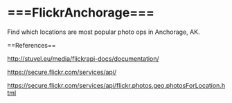 ===FlickrAnchorage===
===============

Find which locations are most popular photo ops in Anchorage, AK.

==References==

http://stuvel.eu/media/flickrapi-docs/documentation/

https://secure.flickr.com/services/api/

https://secure.flickr.com/services/api/flickr.photos.geo.photosForLocation.html